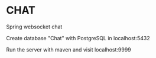 # CHAT
Spring websocket chat

Create database "Chat" with PostgreSQL in localhost:5432

Run the server with maven and visit localhost:9999